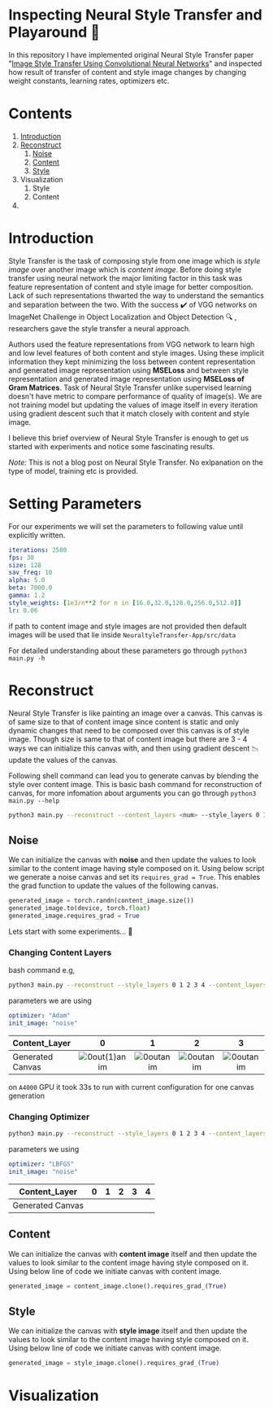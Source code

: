 # Inspecting Neural Style Transfer and Playaround :carousel_horse:

In this repository I have implemented original Neural Style Transfer paper "[Image Style Transfer Using Convolutional Neural Networks](https://www.cv-foundation.org/openaccess/content_cvpr_2016/papers/Gatys_Image_Style_Transfer_CVPR_2016_paper.pdf)" and inspected how result of transfer of content and style image changes by changing weight constants, learning rates, optimizers etc.

# Contents

1. [Introduction](#Introduction)
2. [Reconstruct](#Reconstruct)
   1. [Noise](##Noise)
   2. [Content](##Content)
   3. [Style](##Style)
3. Visualization
   1. Style
   2. Content
4. 

# Introduction

Style Transfer is the task of composing style from one image which is *style image* over another image which is *content image*. Before doing style transfer using neural network the major limiting factor in this task was feature representation of content and style image for better composition. Lack of such representations thwarted the way to understand the semantics and separation between the two. With the success :heavy_check_mark: of VGG networks on ImageNet Challenge in Object Localization and Object Detection :mag: , researchers gave the style transfer a neural approach.



Authors used the feature representations from VGG network to learn high and low level features of both content and style images. Using these implicit information they kept minimizing the loss between content representation and generated image representation using **MSELoss** and between style representation and generated image representation using  **MSELoss of Gram Matrices**. Task of Neural Style Transfer unlike supervised learning doesn't have metric to compare performance of quality of image(s). We are not training model but updating the values of image itself in every iteration using gradient descent such that it match closely with content and style image.



I believe this brief overview of Neural Style Transfer is enough to get us started with experiments and notice some fascinating results.

*Note:* This is not a blog post on Neural Style Transfer. No exlpanation on the type of model, training etc is provided.

# Setting Parameters

For our experiments we will set the parameters to following value until explicitly written.

```yaml
iterations: 2500
fps: 30
size: 128
sav_freq: 10
alpha: 5.0
beta: 7000.0
gamma: 1.2
style_weights: [1e3/n**2 for n in [16.0,32.0,128.0,256.0,512.0]]
lr: 0.06
```

if path to content image and style images are not provided then default images will be used that lie inside `NeuraltyleTransfer-App/src/data`

For detailed understanding about these parameters go through `python3 main.py -h`

# Reconstruct

Neural Style Transfer is like painting an image over a canvas. This canvas is of same size to that of content image since content is static and only dynamic changes that need to be composed over this canvas is of style image. Though size is same to that of content image but there are 3 - 4 ways we can initialize this canvas with, and then using gradient descent :chart_with_downwards_trend: update the values of the canvas.

Following shell command can lead you to generate canvas by blending the style over content image. This is basic bash command for reconstruction of canvas, for more infomation about arguments you can go through `python3 main.py --help`

```bash
python3 main.py --reconstruct --content_layers <num> --style_layers 0 1 2 3 4
```

## Noise

We can initialize the canvas with **noise** and then update the values to look similar to the content image having style composed on it. Using below script we generate a noise canvas and set its `requires_grad = True`. This enables the grad function to update the values of the following canvas. 

```python
generated_image = torch.randn(content_image.size())
generated_image.to(device, torch.float)
generated_image.requires_grad = True
```

Lets start with some experiments... :microscope:

### Changing Content Layers

bash command e.g,

```bash
python3 main.py --reconstruct --style_layers 0 1 2 3 4 --content_layers 1 --optimizer "Adam"
```

parameters we are using

```yaml
optimizer: "Adam" 
init_image: "noise"
```

| Content_Layer    |                              0                               |                              1                               |                              2                               |                              3                               |                              4                               |
| ---------------- | :----------------------------------------------------------: | :----------------------------------------------------------: | :----------------------------------------------------------: | :----------------------------------------------------------: | :----------------------------------------------------------: |
| Generated Canvas | ![0out(1)anim](https://user-images.githubusercontent.com/41532536/226229173-eab555a5-cabd-4fb2-9cac-252ed482e88c.gif) | ![0outanim](https://user-images.githubusercontent.com/41532536/226230389-dfb97a0f-4b3f-4ca3-9068-f8af45f98be0.gif) | ![0outanim](https://user-images.githubusercontent.com/41532536/226230917-e317265a-6a3b-47a3-9c2a-283b2ca36b12.gif) | ![0outanim](https://user-images.githubusercontent.com/41532536/226231131-f910b4ca-57fd-4c2c-a571-2d603752e8e3.gif) | ![0outanim](https://user-images.githubusercontent.com/41532536/226233226-e4eb9446-0af0-43d2-804f-60f56bb10f1c.gif) |

on `A4000` GPU it took 33s to run with current configuration for one canvas generation

### Changing Optimizer

```bash
python3 main.py --reconstruct --style_layers 0 1 2 3 4 --content_layers 0 --iterations 2000
```

parameters we using

```yaml
optimizer: "LBFGS"
init_image: "noise"
```

| Content_Layer    | 0    | 1    | 2    | 3    | 4    |
| ---------------- | ---- | ---- | ---- | ---- | ---- |
| Generated Canvas |      |      |      |      |      |




## Content

We can initialize the canvas with **content image** itself and then update the values to look similar to the content image having style composed on it. Using below line of code we initiate canvas with content image.

```python
generated_image = content_image.clone().requires_grad_(True)
```



## Style

We can initialize the canvas with **style image** itself and then update the values to look similar to the content image having style composed on it. Using below line of code we initiate canvas with content image.

```python
generated_image = style_image.clone().requires_grad_(True)
```



# Visualization



